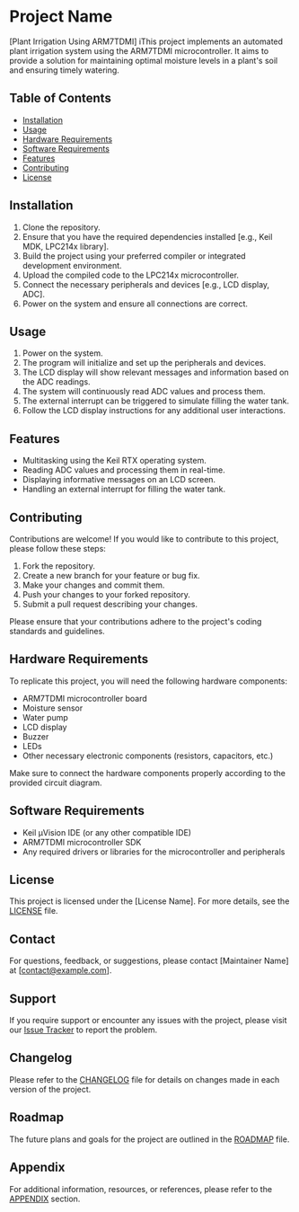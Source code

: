 # Project Name

[Plant Irrigation Using ARM7TDMI] iThis project implements an automated plant irrigation system using the ARM7TDMI microcontroller. It aims to provide a solution for maintaining optimal moisture levels in a plant's soil and ensuring timely watering.

## Table of Contents

- [Installation](#installation)
- [Usage](#usage)
- [Hardware Requirements](#hardware-requirements)
- [Software Requirements](#software-requirements)
- [Features](#features)
- [Contributing](#contributing)
- [License](#license)

## Installation

1. Clone the repository.
2. Ensure that you have the required dependencies installed [e.g., Keil MDK, LPC214x library].
3. Build the project using your preferred compiler or integrated development environment.
4. Upload the compiled code to the LPC214x microcontroller.
5. Connect the necessary peripherals and devices [e.g., LCD display, ADC].
6. Power on the system and ensure all connections are correct.

## Usage

1. Power on the system.
2. The program will initialize and set up the peripherals and devices.
3. The LCD display will show relevant messages and information based on the ADC readings.
4. The system will continuously read ADC values and process them.
5. The external interrupt can be triggered to simulate filling the water tank.
6. Follow the LCD display instructions for any additional user interactions.

## Features

- Multitasking using the Keil RTX operating system.
- Reading ADC values and processing them in real-time.
- Displaying informative messages on an LCD screen.
- Handling an external interrupt for filling the water tank.

## Contributing

Contributions are welcome! If you would like to contribute to this project, please follow these steps:

1. Fork the repository.
2. Create a new branch for your feature or bug fix.
3. Make your changes and commit them.
4. Push your changes to your forked repository.
5. Submit a pull request describing your changes.

Please ensure that your contributions adhere to the project's coding standards and guidelines.

## Hardware Requirements
To replicate this project, you will need the following hardware components:
- ARM7TDMI microcontroller board
- Moisture sensor
- Water pump
- LCD display
- Buzzer
- LEDs
- Other necessary electronic components (resistors, capacitors, etc.)

Make sure to connect the hardware components properly according to the provided circuit diagram.

## Software Requirements
- Keil µVision IDE (or any other compatible IDE)
- ARM7TDMI microcontroller SDK
- Any required drivers or libraries for the microcontroller and peripherals


## License

This project is licensed under the [License Name]. For more details, see the [LICENSE](LICENSE) file.

## Contact

For questions, feedback, or suggestions, please contact [Maintainer Name] at [contact@example.com].

## Support

If you require support or encounter any issues with the project, please visit our [Issue Tracker](https://github.com/username/projectname/issues) to report the problem.

## Changelog

Please refer to the [CHANGELOG](CHANGELOG.md) file for details on changes made in each version of the project.

## Roadmap

The future plans and goals for the project are outlined in the [ROADMAP](ROADMAP.md) file.

## Appendix

For additional information, resources, or references, please refer to the [APPENDIX](APPENDIX.md) section.
